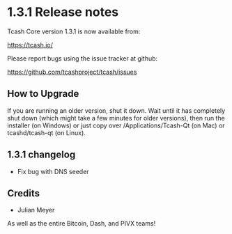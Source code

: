 1.3.1 Release notes
====================

Tcash Core version 1.3.1 is now available from:

  https://tcash.io/

Please report bugs using the issue tracker at github:

  https://github.com/tcashproject/tcash/issues


How to Upgrade
--------------

If you are running an older version, shut it down. Wait until it has completely
shut down (which might take a few minutes for older versions), then run the
installer (on Windows) or just copy over /Applications/Tcash-Qt (on Mac) or
tcashd/tcash-qt (on Linux).


1.3.1 changelog
----------------

- Fix bug with DNS seeder


Credits
--------

- Julian Meyer

As well as the entire Bitcoin, Dash, and PIVX teams!